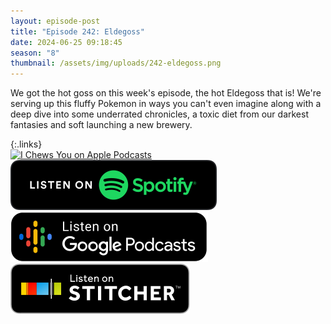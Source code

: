 ```yaml
---
layout: episode-post
title: "Episode 242: Eldegoss"
date: 2024-06-25 09:18:45
season: "8"
thumbnail: /assets/img/uploads/242-eldegoss.png
---
```

We got the hot goss on this week's episode, the hot Eldegoss that is! We're serving up this fluffy Pokemon in ways you can't even imagine along with a deep dive into some underrated chronicles, a toxic diet from our darkest fantasies and soft launching a new brewery.

{:.links}  
[![I Chews You on Apple Podcasts](https://linkmaker.itunes.apple.com/en-us/badge-lrg.svg?releaseDate=2019-04-16T00:00:00Z&kind=podcast&bubble=podcasts)](https://podcasts.apple.com/us/podcast/242-eldegoss/id1455409177?i=1000660153238)  [![I Chews You on Spotify](/assets/img/uploads/spotify-badge-button.svg)](https://open.spotify.com/episode/49YbKlnMxUa0vdK5uOAxhi?si=AK1K1SMFTaCtXDJatEiu4g)  [![I Chews You on Google Podcasts](/assets/img/uploads/google-podcasts-badge-button.svg)](undefined)  [![I Chews You on Stitcher](/assets/img/uploads/stitcher-badge-button.svg)](undefined)